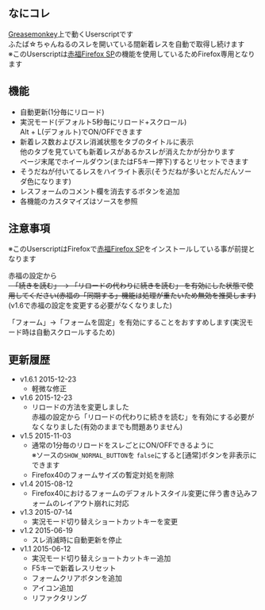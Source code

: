 
## なにコレ
[Greasemonkey](https://addons.mozilla.org/ja/firefox/addon/greasemonkey/)上で動くUserscriptです  
ふたば☆ちゃんねるのスレを開いている間新着レスを自動で取得し続けます  
※このUserscriptは[赤福Firefox SP](http://toshiakisp.github.io/akahuku-firefox-sp/)の機能を使用しているためFirefox専用となります  

## 機能
* 自動更新(1分毎にリロード)
* 実況モード(デフォルト5秒毎にリロード+スクロール)  
  Alt + L(デフォルト)でON/OFFできます
* 新着レス数およびスレ消滅状態をタブのタイトルに表示  
 他のタブを見ていても新着レスがあるかスレが消えたかが分かります  
 ページ末尾でホイールダウン(またはF5キー押下)するとリセットできます  
* そうだねが付いてるレスをハイライト表示(そうだねが多いとだんだんソーダ色になります)
* レスフォームのコメント欄を消去するボタンを追加
* 各機能のカスタマイズはソースを参照

## 注意事項
※このUserscriptはFirefoxで[赤福Firefox SP](http://toshiakisp.github.io/akahuku-firefox-sp/)をインストールしている事が前提となります

赤福の設定から  
<del>　「続きを読む」 → 「リロードの代わりに続きを読む」  </del>
<del>を有効にした状態で使用してください(赤福の「同期する」機能は処理が重たいため無効を推奨します)  </del>(v1.6で赤福の設定を変更する必要がなくなりました)

「フォーム」→「フォームを固定」を有効にすることをおすすめします(実況モード時は自動スクロールするため)  

## 更新履歴

* v1.6.1 2015-12-23
  - 軽微な修正
* v1.6 2015-12-23
  - リロードの方法を変更しました  
    赤福の設定から「リロードの代わりに続きを読む」を有効にする必要がなくなりました(有効のままでも問題ありません)
* v1.5 2015-11-03
  - 通常の1分毎のリロードをスレごとにON/OFFできるように  
    ※ソースの` SHOW_NORMAL_BUTTON `を `false`にすると[通常]ボタンを非表示にできます
  - Firefox40のフォームサイズの暫定対処を削除
* v1.4 2015-08-12
  - Firefox40におけるフォームのデフォルトスタイル変更に伴う書き込みフォームのレイアウト崩れに対応
* v1.3 2015-07-14
  - 実況モード切り替えショートカットキーを変更
* v1.2 2015-06-19
  - スレ消滅時に自動更新を停止
* v1.1 2015-06-12
  - 実況モード切り替えショートカットキー追加
  - F5キーで新着レスリセット
  - フォームクリアボタンを追加
  - アイコン追加
  - リファクタリング
